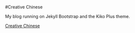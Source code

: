 #Creative Chinese

My blog running on Jekyll Bootstrap and the Kiko Plus theme.


[Creative Chinese](https://fhbrycezhang.github.io/)
